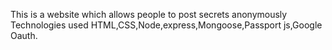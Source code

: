 This is a website which allows people to post secrets anonymously
Technologies used HTML,CSS,Node,express,Mongoose,Passport js,Google Oauth.

